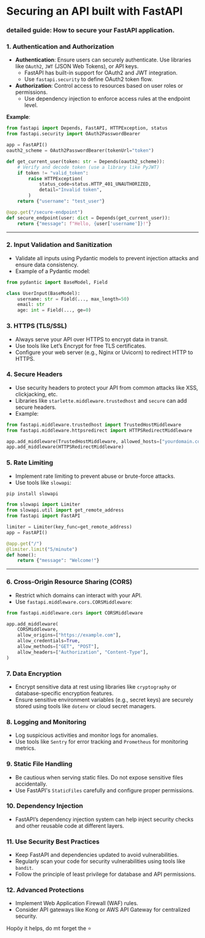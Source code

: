 # Securing an API built with FastAPI 
### detailed guide: How to secure your FastAPI application.



### 1. **Authentication and Authorization**
- **Authentication**: Ensure users can securely authenticate. Use libraries like `OAuth2`, `JWT` (JSON Web Tokens), or API keys.
    - FastAPI has built-in support for OAuth2 and JWT integration.
    - Use `fastapi.security` to define OAuth2 token flow.
- **Authorization**: Control access to resources based on user roles or permissions.
    - Use dependency injection to enforce access rules at the endpoint level.

**Example**:
```python
from fastapi import Depends, FastAPI, HTTPException, status
from fastapi.security import OAuth2PasswordBearer

app = FastAPI()
oauth2_scheme = OAuth2PasswordBearer(tokenUrl="token")

def get_current_user(token: str = Depends(oauth2_scheme)):
    # Verify and decode token (use a library like PyJWT)
    if token != "valid_token":
        raise HTTPException(
            status_code=status.HTTP_401_UNAUTHORIZED,
            detail="Invalid token",
        )
    return {"username": "test_user"}

@app.get("/secure-endpoint")
def secure_endpoint(user: dict = Depends(get_current_user)):
    return {"message": f"Hello, {user['username']}!"}
```

---

### 2. **Input Validation and Sanitization**
- Validate all inputs using Pydantic models to prevent injection attacks and ensure data consistency.
- Example of a Pydantic model:
```python
from pydantic import BaseModel, Field

class UserInput(BaseModel):
    username: str = Field(..., max_length=50)
    email: str
    age: int = Field(..., ge=0)
```



### 3. **HTTPS (TLS/SSL)**
- Always serve your API over HTTPS to encrypt data in transit.
- Use tools like Let’s Encrypt for free TLS certificates.
- Configure your web server (e.g., Nginx or Uvicorn) to redirect HTTP to HTTPS.



### 4. **Secure Headers**
- Use security headers to protect your API from common attacks like XSS, clickjacking, etc.
- Libraries like `starlette.middleware.trustedhost` and `secure` can add secure headers.
- Example:
```python
from fastapi.middleware.trustedhost import TrustedHostMiddleware
from fastapi.middleware.httpsredirect import HTTPSRedirectMiddleware

app.add_middleware(TrustedHostMiddleware, allowed_hosts=["yourdomain.com", "*.yourdomain.com"])
app.add_middleware(HTTPSRedirectMiddleware)
```



### 5. **Rate Limiting**
- Implement rate limiting to prevent abuse or brute-force attacks.
- Use tools like `slowapi`:
```bash
pip install slowapi
```
```python
from slowapi import Limiter
from slowapi.util import get_remote_address
from fastapi import FastAPI

limiter = Limiter(key_func=get_remote_address)
app = FastAPI()

@app.get("/")
@limiter.limit("5/minute")
def home():
    return {"message": "Welcome!"}
```

---

### 6. **Cross-Origin Resource Sharing (CORS)**
- Restrict which domains can interact with your API.
- Use `fastapi.middleware.cors.CORSMiddleware`:
```python
from fastapi.middleware.cors import CORSMiddleware

app.add_middleware(
    CORSMiddleware,
    allow_origins=["https://example.com"],
    allow_credentials=True,
    allow_methods=["GET", "POST"],
    allow_headers=["Authorization", "Content-Type"],
)
```



### 7. **Data Encryption**
- Encrypt sensitive data at rest using libraries like `cryptography` or database-specific encryption features.
- Ensure sensitive environment variables (e.g., secret keys) are securely stored using tools like `dotenv` or cloud secret managers.



### 8. **Logging and Monitoring**
- Log suspicious activities and monitor logs for anomalies.
- Use tools like `Sentry` for error tracking and `Prometheus` for monitoring metrics.



### 9. **Static File Handling**
- Be cautious when serving static files. Do not expose sensitive files accidentally.
- Use FastAPI's `StaticFiles` carefully and configure proper permissions.


### 10. **Dependency Injection**
- FastAPI’s dependency injection system can help inject security checks and other reusable code at different layers.



### 11. **Use Security Best Practices**
- Keep FastAPI and dependencies updated to avoid vulnerabilities.
- Regularly scan your code for security vulnerabilities using tools like `bandit`.
- Follow the principle of least privilege for database and API permissions.


### 12. **Advanced Protections**
- Implement Web Application Firewall (WAF) rules.
- Consider API gateways like Kong or AWS API Gateway for centralized security.

Hopöy it helps, do mt forget the ⭐
